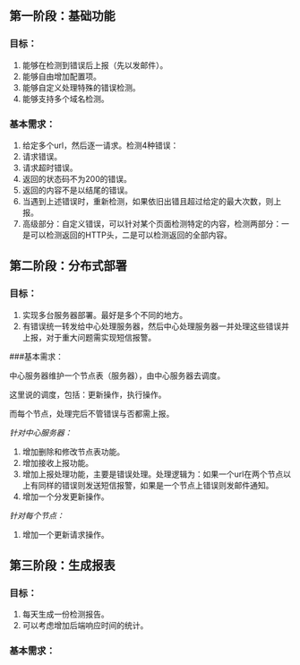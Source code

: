 ## 第一阶段：基础功能

### 目标：

1. 能够在检测到错误后上报（先以发邮件）。
2. 能够自由增加配置项。
3. 能够自定义处理特殊的错误检测。
4. 能够支持多个域名检测。

### 基本需求：

1. 给定多个url，然后逐一请求。检测4种错误：
2. 请求错误。
3. 请求超时错误。
4. 返回的状态码不为200的错误。
5. 返回的内容不是以</html>结尾的错误。
6. 当遇到上述错误时，重新检测，如果依旧出错且超过给定的最大次数，则上报。
7. 高级部分：自定义错误，可以针对某个页面检测特定的内容，检测两部分：一是可以检测返回的HTTP头，二是可以检测返回的全部内容。

## 第二阶段：分布式部署

### 目标：

1. 实现多台服务器部署。最好是多个不同的地方。
2. 有错误统一转发给中心处理服务器，然后中心处理服务器一并处理这些错误并上报，对于重大问题需实现短信报警。

###基本需求：

中心服务器维护一个节点表（服务器），由中心服务器去调度。

这里说的调度，包括：更新操作，执行操作。

而每个节点，处理完后不管错误与否都需上报。

*针对中心服务器：*

1. 增加删除和修改节点表功能。
2. 增加接收上报功能。
3. 增加上报处理功能，主要是错误处理。处理逻辑为：如果一个url在两个节点以上有同样的错误则发送短信报警，如果是一个节点上错误则发邮件通知。
4. 增加一个分发更新操作。

*针对每个节点：*

1. 增加一个更新请求操作。

## 第三阶段：生成报表

### 目标：

1. 每天生成一份检测报告。
2. 可以考虑增加后端响应时间的统计。

### 基本需求：
